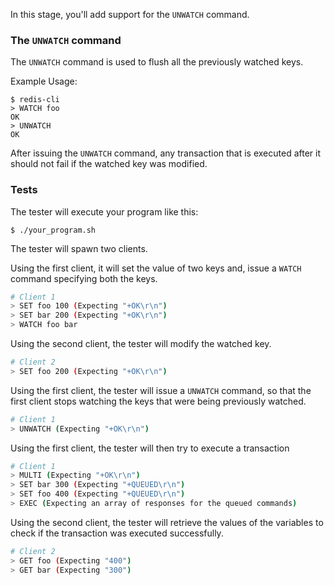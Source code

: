 In this stage, you'll add support for the `UNWATCH` command.

### The `UNWATCH` command

The `UNWATCH` command is used to flush all the previously watched keys.

Example Usage:

```
$ redis-cli
> WATCH foo
OK
> UNWATCH
OK
```

After issuing the `UNWATCH` command, any transaction that is executed after it should not fail if the watched key was modified.

### Tests
The tester will execute your program like this:

```
$ ./your_program.sh
```

The tester will spawn two clients.

Using the first client, it will set the value of two keys and, issue a `WATCH` command specifying both the keys.

```bash
# Client 1
> SET foo 100 (Expecting "+OK\r\n")
> SET bar 200 (Expecting "+OK\r\n")
> WATCH foo bar
```

Using the second client, the tester will modify the watched key.

```bash
# Client 2
> SET foo 200 (Expecting "+OK\r\n")
```

Using the first client, the tester will issue a `UNWATCH` command, so that the first client stops watching the keys that were being previously watched.
```bash
# Client 1
> UNWATCH (Expecting "+OK\r\n")
```

Using the first client, the tester will then try to execute a transaction

```bash
# Client 1
> MULTI (Expecting "+OK\r\n")
> SET bar 300 (Expecting "+QUEUED\r\n")
> SET foo 400 (Expecting "+QUEUED\r\n")
> EXEC (Expecting an array of responses for the queued commands)
```

Using the second client, the tester will retrieve the values of the variables to check if the transaction was executed successfully.

```bash
# Client 2
> GET foo (Expecting "400")
> GET bar (Expecting "300")
```